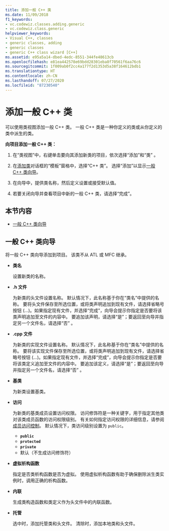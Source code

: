 ```yaml
---
title: 添加一般 C++ 类
ms.date: 11/09/2018
f1_keywords:
- vc.codewiz.classes.adding.generic
- vc.codewiz.class.generic
helpviewer_keywords:
- Visual C++, classes
- generic classes, adding
- generic classes
- generic C++ class wizard [C++]
ms.assetid: e95a5a14-dbed-4edc-8551-344fe48613cb
ms.openlocfilehash: e81ea442578e69bdd28301eba8f70561f6aa76c6
ms.sourcegitcommit: 1f009ab0f2cc4a177f2d1353d5a38f164612bdb1
ms.translationtype: HT
ms.contentlocale: zh-CN
ms.lasthandoff: 07/27/2020
ms.locfileid: "87230540"
---
```

# <a name="add-a-generic-c-class"></a>添加一般 C++ 类

可以使用类视图添加一般 C++ 类。 一般 C++ 类是一种你定义的类或从你定义的类中派生的类。

**向项目添加一般 C++ 类：**

1. 在“类视图”中，右键单击要向其添加新类的项目，依次选择“添加”和“类”  。

1. 在[添加类](../ide/add-class-dialog-box.md)对话框的“模板”窗格中，选择“C++ 类”。 选择“添加”以显示[一般 C++ 类向导](#generic-c-class-wizard)。

1. 在向导中，提供类名称，然后定义设置或接受默认值。

1. 若要关闭向导并查看项目中新的一般 C++ 类，请选择“完成”。

## <a name="in-this-section"></a>本节内容

- [一般 C++ 类向导](#generic-c-class-wizard)

## <a name="generic-c-class-wizard"></a>一般 C++ 类向导

将一般 C++ 类向导添加到项目。 该类不从 ATL 或 MFC 继承。

- **类名**

  设置新类的名称。

- **.h 文件**

  为新类的头文件设置名称。 默认情况下，此名称基于你在“类名”中提供的名称。 要将头文件保存至所选位置，或将类声明追加到现有文件，请选择省略号按钮 (...)。如果指定现有文件，并选择“完成”，向导会提示你指定是否要将该类声明追加至文件的内容中。 要追加该声明，请选择“是”；要返回至向导并指定另一个文件名，请选择“否” 。

- **.cpp 文件**

  为新类的实现文件设置名称。 默认情况下，此名称基于你在“类名”中提供的名称。 要将该实现文件保存至所选位置，或将类声明追加到现有文件，请选择省略号按钮 (...)。如果指定现有文件，并选择“完成”，向导会提示你指定是否要将该类定义追加至文件的内容中。 要追加该定义，请选择“是”；要返回至向导并指定另一个文件名，请选择“否” 。

- **基类**

  为新类设置基类。

- **访问**

  为新类的基类成员设置访问权限。 访问修饰符是一种关键字，用于指定其他类对该类成员函数的访问权限级别。 有关如何指定访问权限的详细信息，请参阅[成员访问控制](../cpp/member-access-control-cpp.md)。 默认情况下，类访问级别设置为 `public`。

  - **`public`**
  - **`protected`**
  - **`private`**
  - 默认（不生成访问修饰符）

- **虚拟析构函数**

  指定是否类析构函数是否为虚拟。 使用虚拟析构函数有助于确保删除派生类实例时，调用正确的析构函数。

- **内联**

  生成类构造函数和类定义作为头文件中的内联函数。

- **托管**

  选中时，添加托管类和头文件。 清除时，添加本地类和头文件。
